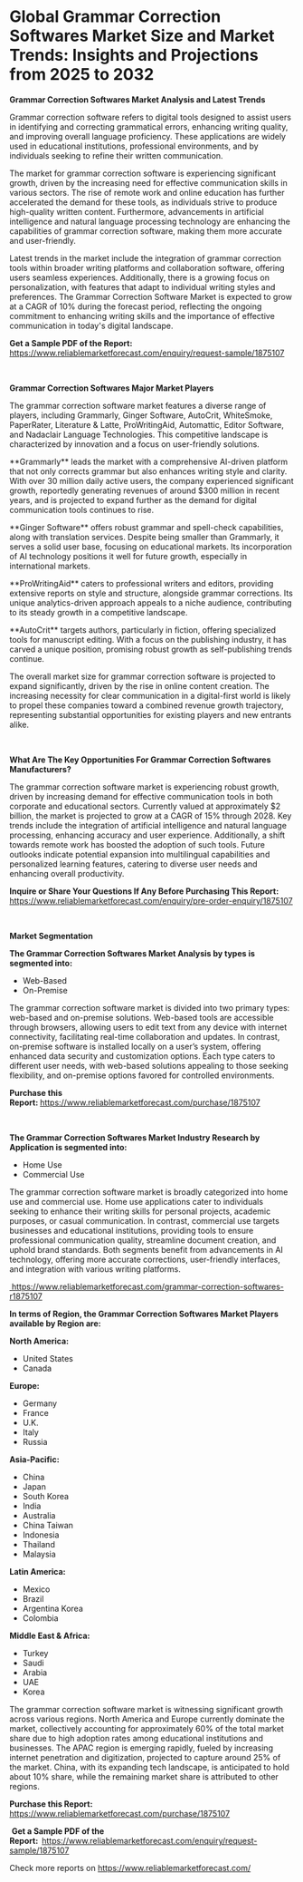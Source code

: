 <p><h1>Global Grammar Correction Softwares Market Size and Market Trends: Insights and Projections from 2025 to 2032</h1></p><p><strong>Grammar Correction Softwares Market Analysis and Latest Trends</strong></p>
<p><p>Grammar correction software refers to digital tools designed to assist users in identifying and correcting grammatical errors, enhancing writing quality, and improving overall language proficiency. These applications are widely used in educational institutions, professional environments, and by individuals seeking to refine their written communication.</p><p>The market for grammar correction software is experiencing significant growth, driven by the increasing need for effective communication skills in various sectors. The rise of remote work and online education has further accelerated the demand for these tools, as individuals strive to produce high-quality written content. Furthermore, advancements in artificial intelligence and natural language processing technology are enhancing the capabilities of grammar correction software, making them more accurate and user-friendly.</p><p>Latest trends in the market include the integration of grammar correction tools within broader writing platforms and collaboration software, offering users seamless experiences. Additionally, there is a growing focus on personalization, with features that adapt to individual writing styles and preferences. The Grammar Correction Software Market is expected to grow at a CAGR of 10% during the forecast period, reflecting the ongoing commitment to enhancing writing skills and the importance of effective communication in today's digital landscape.</p></p>
<p><strong>Get a Sample PDF of the Report:&nbsp;</strong> <a href="https://www.reliablemarketforecast.com/enquiry/request-sample/1875107?utm_campaign=3046&utm_medium=2&utm_source=Github&utm_content=ia&utm_term=11032025&utm_id=grammar-correction-softwares">https://www.reliablemarketforecast.com/enquiry/request-sample/1875107</a></p>
<p>&nbsp;</p>
<p><strong>Grammar Correction Softwares Major Market Players</strong></p>
<p><p>The grammar correction software market features a diverse range of players, including Grammarly, Ginger Software, AutoCrit, WhiteSmoke, PaperRater, Literature & Latte, ProWritingAid, Automattic, Editor Software, and Nadaclair Language Technologies. This competitive landscape is characterized by innovation and a focus on user-friendly solutions.</p><p>**Grammarly** leads the market with a comprehensive AI-driven platform that not only corrects grammar but also enhances writing style and clarity. With over 30 million daily active users, the company experienced significant growth, reportedly generating revenues of around $300 million in recent years, and is projected to expand further as the demand for digital communication tools continues to rise.</p><p>**Ginger Software** offers robust grammar and spell-check capabilities, along with translation services. Despite being smaller than Grammarly, it serves a solid user base, focusing on educational markets. Its incorporation of AI technology positions it well for future growth, especially in international markets.</p><p>**ProWritingAid** caters to professional writers and editors, providing extensive reports on style and structure, alongside grammar corrections. Its unique analytics-driven approach appeals to a niche audience, contributing to its steady growth in a competitive landscape.</p><p>**AutoCrit** targets authors, particularly in fiction, offering specialized tools for manuscript editing. With a focus on the publishing industry, it has carved a unique position, promising robust growth as self-publishing trends continue.</p><p>The overall market size for grammar correction software is projected to expand significantly, driven by the rise in online content creation. The increasing necessity for clear communication in a digital-first world is likely to propel these companies toward a combined revenue growth trajectory, representing substantial opportunities for existing players and new entrants alike.</p></p>
<p>&nbsp;</p>
<p><strong>What Are The Key Opportunities For Grammar Correction Softwares Manufacturers?</strong></p>
<p><p>The grammar correction software market is experiencing robust growth, driven by increasing demand for effective communication tools in both corporate and educational sectors. Currently valued at approximately $2 billion, the market is projected to grow at a CAGR of 15% through 2028. Key trends include the integration of artificial intelligence and natural language processing, enhancing accuracy and user experience. Additionally, a shift towards remote work has boosted the adoption of such tools. Future outlooks indicate potential expansion into multilingual capabilities and personalized learning features, catering to diverse user needs and enhancing overall productivity.</p></p>
<p><strong>Inquire or Share Your Questions If Any Before Purchasing This Report:</strong> <a href="https://www.reliablemarketforecast.com/enquiry/pre-order-enquiry/1875107?utm_campaign=3046&utm_medium=2&utm_source=Github&utm_content=ia&utm_term=11032025&utm_id=grammar-correction-softwares">https://www.reliablemarketforecast.com/enquiry/pre-order-enquiry/1875107</a></p>
<p>&nbsp;</p>
<p><strong>Market Segmentation</strong></p>
<p><strong>The Grammar Correction Softwares Market Analysis by types is segmented into:</strong></p>
<p><ul><li>Web-Based</li><li>On-Premise</li></ul></p>
<p><p>The grammar correction software market is divided into two primary types: web-based and on-premise solutions. Web-based tools are accessible through browsers, allowing users to edit text from any device with internet connectivity, facilitating real-time collaboration and updates. In contrast, on-premise software is installed locally on a user’s system, offering enhanced data security and customization options. Each type caters to different user needs, with web-based solutions appealing to those seeking flexibility, and on-premise options favored for controlled environments.</p></p>
<p><strong>Purchase this Report:&nbsp;</strong><a href="https://www.reliablemarketforecast.com/purchase/1875107?utm_campaign=3046&utm_medium=2&utm_source=Github&utm_content=ia&utm_term=11032025&utm_id=grammar-correction-softwares">https://www.reliablemarketforecast.com/purchase/1875107</a></p>
<p>&nbsp;</p>
<p><strong>The Grammar Correction Softwares Market Industry Research by Application is segmented into:</strong></p>
<p><ul><li>Home Use</li><li>Commercial Use</li></ul></p>
<p><p>The grammar correction software market is broadly categorized into home use and commercial use. Home use applications cater to individuals seeking to enhance their writing skills for personal projects, academic purposes, or casual communication. In contrast, commercial use targets businesses and educational institutions, providing tools to ensure professional communication quality, streamline document creation, and uphold brand standards. Both segments benefit from advancements in AI technology, offering more accurate corrections, user-friendly interfaces, and integration with various writing platforms.</p></p>
<p><a href="https://www.reliablemarketforecast.com/grammar-correction-softwares-r1875107?utm_campaign=3046&utm_medium=2&utm_source=Github&utm_content=ia&utm_term=11032025&utm_id=grammar-correction-softwares">&nbsp;https://www.reliablemarketforecast.com/grammar-correction-softwares-r1875107</a></p>
<p><strong>In terms of Region, the Grammar Correction Softwares Market Players available by Region are:</strong></p>
<p>
    <p> <strong> North America: </strong>
        <ul>
            <li>United States</li>
            <li>Canada</li>
        </ul>
        </p> 
    <p> <strong> Europe: </strong>
        <ul>
            <li>Germany</li>
            <li>France</li>
            <li>U.K.</li>
            <li>Italy</li>
            <li>Russia</li>
        </ul>
        </p> 
    <p> <strong> Asia-Pacific: </strong>
        <ul>
            <li>China</li>
            <li>Japan</li>
            <li>South Korea</li>
            <li>India</li>
            <li>Australia</li>
            <li>China Taiwan</li>
            <li>Indonesia</li>
            <li>Thailand</li>
            <li>Malaysia</li>
        </ul>
        </p> 
    <p> <strong> Latin America: </strong>
        <ul>
            <li>Mexico</li>
            <li>Brazil</li>
            <li>Argentina Korea</li>
            <li>Colombia</li>
        </ul>
        </p> 
    <p> <strong> Middle East & Africa: </strong>
        <ul>
            <li>Turkey</li>
            <li>Saudi</li>
            <li>Arabia</li>
            <li>UAE</li>
            <li>Korea</li>
        </ul>
    </p>
    </p>
<p><p>The grammar correction software market is witnessing significant growth across various regions. North America and Europe currently dominate the market, collectively accounting for approximately 60% of the total market share due to high adoption rates among educational institutions and businesses. The APAC region is emerging rapidly, fueled by increasing internet penetration and digitization, projected to capture around 25% of the market. China, with its expanding tech landscape, is anticipated to hold about 10% share, while the remaining market share is attributed to other regions.</p></p>
<p><strong>Purchase this Report: </strong><a href="https://www.reliablemarketforecast.com/purchase/1875107?utm_campaign=3046&utm_medium=2&utm_source=Github&utm_content=ia&utm_term=11032025&utm_id=grammar-correction-softwares">https://www.reliablemarketforecast.com/purchase/1875107</a></p>
<p>&nbsp;<strong>Get a Sample PDF of the Report:&nbsp;&nbsp;</strong><a href="https://www.reliablemarketforecast.com/enquiry/request-sample/1875107?utm_campaign=3046&utm_medium=2&utm_source=Github&utm_content=ia&utm_term=11032025&utm_id=grammar-correction-softwares">https://www.reliablemarketforecast.com/enquiry/request-sample/1875107</a></p>
<p><strong></strong></p>
<p>Check more reports on <a href="https://www.reliablemarketforecast.com/?utm_campaign=3046&utm_medium=2&utm_source=Github&utm_content=ia&utm_term=11032025&utm_id=grammar-correction-softwares">https://www.reliablemarketforecast.com/</a></p>